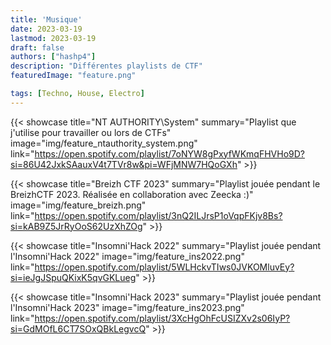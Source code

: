 ```yaml
---
title: 'Musique'
date: 2023-03-19
lastmod: 2023-03-19
draft: false
authors: ["hashp4"]
description: "Différentes playlists de CTF"
featuredImage: "feature.png"

tags: [Techno, House, Electro]
---
```


{{< showcase title="NT AUTHORITY\System" summary="Playlist que j'utilise pour travailler ou lors de CTFs" image="img/feature_ntauthority_system.png" link="https://open.spotify.com/playlist/7oNYW8gPxyfWKmqFHVHo9D?si=86U42JxkSAauxV4t7TVr8w&pi=WFjMNW7HQoGXh" >}}

{{< showcase title="Breizh CTF 2023" summary="Playlist jouée pendant le BreizhCTF 2023. Réalisée en collaboration avec Zeecka :)" image="img/feature_breizh.png" link="https://open.spotify.com/playlist/3nQ2ILJrsP1oVqpFKjv8Bs?si=kAB9Z5JrRyOoS62UzXhZOg" >}}

{{< showcase title="Insomni'Hack 2022" summary="Playlist jouée pendant l'Insomni'Hack 2022" image="img/feature_ins2022.png" link="https://open.spotify.com/playlist/5WLHckvTIws0JVKOMluvEy?si=ieJgJSpuQKixK5qvGKLueg" >}}

{{< showcase title="Insomni'Hack 2023" summary="Playlist jouée pendant l'Insomni'Hack 2023" image="img/feature_ins2023.png" link="https://open.spotify.com/playlist/3XcHgOhFcUSIZXv2s06IyP?si=GdMOfL6CT7SOxQBkLegvcQ" >}}